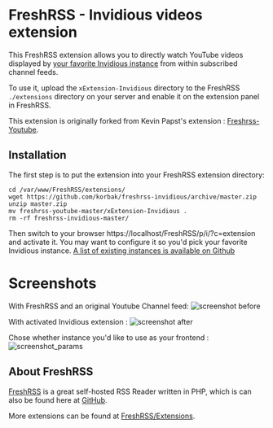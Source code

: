 # FreshRSS - Invidious videos extension

This FreshRSS extension allows you to directly watch YouTube videos displayed by [your favorite Invidious instance](https://github.com/omarroth/invidious) from within subscribed channel feeds.

To use it, upload the ```xExtension-Invidious``` directory to the FreshRSS `./extensions` directory on your server and enable it on the extension panel in FreshRSS.

This extension is originally forked from Kevin Papst's extension : [Freshrss-Youtube](https://github.com/kevinpapst/freshrss-youtube/).

## Installation

The first step is to put the extension into your FreshRSS extension directory:
```
cd /var/www/FreshRSS/extensions/
wget https://github.com/korbak/freshrss-invidious/archive/master.zip
unzip master.zip
mv freshrss-youtube-master/xExtension-Invidious .
rm -rf freshrss-invidious-master/
```

Then switch to your browser https://localhost/FreshRSS/p/i/?c=extension and activate it.
You may want to configure it so you'd pick your favorite Invidious instance. [A list of existing instances is available on Github](https://github.com/omarroth/invidious/wiki/Invidious-Instances)

# Screenshots

With FreshRSS and an original Youtube Channel feed:
![screenshot before](https://cyphergoat.net/site/img/vrac/freshrss-sans-invidious.png?raw=true "Without this extension the video is not shown")

With activated Invidious extension :
![screenshot after](https://cyphergoat.net/site/img/vrac/freshrss-avec-invidious.png?raw=true "After activationg the extension you can enjoy your video directly in the FreshRSS stream")

Chose whether instance you'd like to use as your frontend :
![screenshot_params](https://cyphergoat.net/site/img/vrac/freshrss-invidious-parameters.png?raw=true "Configure height, width, and just write which domain to use for a personnalized experience")

## About FreshRSS
[FreshRSS](https://freshrss.org/) is a great self-hosted RSS Reader written in PHP, which is can also be found here at [GitHub](https://github.com/FreshRSS/FreshRSS).

More extensions can be found at [FreshRSS/Extensions](https://github.com/FreshRSS/Extensions).
